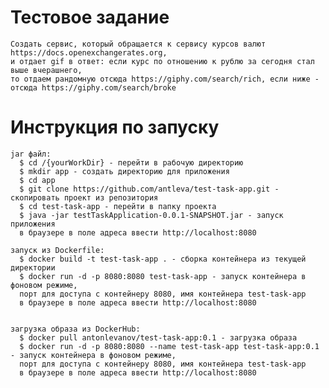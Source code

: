 # Тестовое задание
    Создать сервис, который обращается к сервису курсов валют https://docs.openexchangerates.org,
    и отдает gif в ответ: если курс по отношению к рублю за сегодня стал выше вчерашнего, 
    то отдаем рандомную отсюда https://giphy.com/search/rich, если ниже - отсюда https://giphy.com/search/broke
    
# Инструкция по запуску
    
    jar файл:
      $ cd /{yourWorkDir} - перейти в рабочую директорию
      $ mkdir app - создать директорию для приложения
      $ cd app
      $ git clone https://github.com/antleva/test-task-app.git - скопировать проект из репозитория
      $ cd test-task-app - перейти в папку проекта
      $ java -jar testTaskApplication-0.0.1-SNAPSHOT.jar - запуск приложения
      в браузере в поле адреса ввести http://localhost:8080
    
    запуск из Dockerfile:
      $ docker build -t test-task-app . - сборка контейнера из текущей директории
      $ docker run -d -p 8080:8080 test-task-app - запуск контейнера в фоновом режиме, 
      порт для доступа с контейнеру 8080, имя контейнера test-task-app 
      в браузере в поле адреса ввести http://localhost:8080
  
        
    загрузка образа из DockerHub:
      $ docker pull antonlevanov/test-task-app:0.1 - загрузка образа
      $ docker run -d -p 8080:8080 --name test-task-app test-task-app:0.1 - запуск контейнера в фоновом режиме, 
      порт для доступа с контейнеру 8080, имя контейнера test-task-app
      в браузере в поле адреса ввести http://localhost:8080

